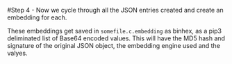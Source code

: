 #Step 4 - Now we cycle through all the JSON entries created and create an embedding for each.

These embeddings get saved in `somefile.c.embedding` as binhex, as a pip3 deliminated list of Base64 encoded values.
This will have the MD5 hash and signature of the original JSON object,  the embedding engine used and the valyes.
